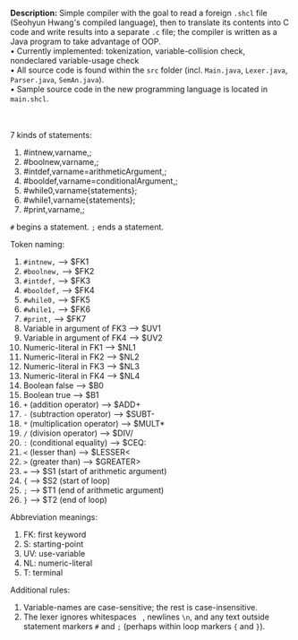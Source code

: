 <b>Description:</b> Simple compiler with the goal to read a foreign `.shcl` file (Seohyun Hwang's compiled language), then to translate its contents into C code and write results into a separate `.c` file; the compiler is written as a Java program to take advantage of OOP.<br>
• Currently implemented: tokenization, variable-collision check, nondeclared variable-usage check<br>
• All source code is found within the `src` folder (incl. `Main.java`, `Lexer.java`, `Parser.java`, `SemAn.java`).<br>
• Sample source code in the new programming language is located in `main.shcl`.<br>
<br><br>

7 kinds of statements:
1. #intnew,varname,;
2. #boolnew,varname,;
3. #intdef,varname=arithmeticArgument,;
4. #booldef,varname=conditionalArgument,;
5. #while0,varname{statements};
6. #while1,varname{statements};
7. #print,varname,;

`#` begins a statement.
`;` ends a statement.

Token naming:
1. `#intnew,` --> $FK1
2. `#boolnew,` --> $FK2
3. `#intdef,` --> $FK3
4. `#booldef,` --> $FK4
5. `#while0,` --> $FK5
6. `#while1,` --> $FK6
7. `#print,` --> $FK7
8. Variable in argument of FK3 --> $UV1
9. Variable in argument of FK4 --> $UV2
10. Numeric-literal in FK1 --> $NL1
11. Numeric-literal in FK2 --> $NL2
12. Numeric-literal in FK3 --> $NL3
13. Numeric-literal in FK4 --> $NL4
14. Boolean false --> $B0
15. Boolean true --> $B1
16. `+` (addition operator) --> $ADD+
17. `-` (subtraction operator) --> $SUBT-
18. `*` (multiplication operator) --> $MULT*
19. `/` (division operator) --> $DIV/
20. `:` (conditional equality) --> $CEQ:
21. `<` (lesser than) --> $LESSER<
22. `>` (greater than) --> $GREATER>
23. `=` --> $S1 (start of arithmetic argument)
24. `{` --> $S2 (start of loop)
25. `;` --> $T1 (end of arithmetic argument)
26. `}` --> $T2 (end of loop)

Abbreviation meanings:
1. FK: first keyword
2. S: starting-point
3. UV: use-variable
4. NL: numeric-literal
5. T: terminal

Additional rules: 
1. Variable-names are case-sensitive; the rest is case-insensitive.
2. The lexer ignores whitespaces ` `, newlines `\n`, and any text outside statement markers `#` and `;` (perhaps within loop markers `{` and `}`).

